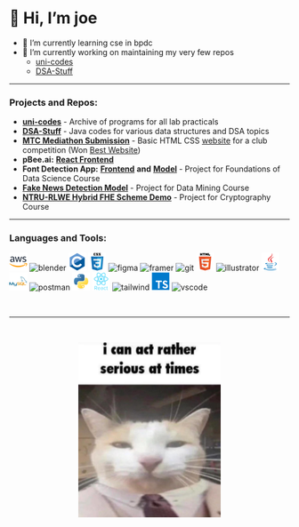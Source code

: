 # 👋 Hi, I’m joe
<!--- (joe mama) --->

- 🌱 I’m currently learning cse in bpdc
- 🔭 I’m currently working on maintaining my very few repos
  - [uni-codes](https://github.com/joejo-joestar/uni-codes)
  - [DSA-Stuff](https://github.com/joejo-joestar/DSA-Stuff)


---

### Projects and Repos:
- [**uni-codes**](https://github.com/joejo-joestar/uni-codes) - Archive of programs for all lab practicals
- [**DSA-Stuff**](https://github.com/joejo-joestar/DSA-Stuff) - Java codes for various data structures and DSA topics
- [**MTC Mediathon Submission**](https://github.com/SreenikethanI/Mediathon2024-Logitik) - Basic HTML CSS [website](https://sreenikethani.github.io/Mediathon2024-Logitik/) for a club competition (Won [Best Website](https://www.linkedin.com/posts/microsoft-tech-club_microsofttechclub-photography-webdev-activity-7241003189209055232-g2q4))
- **pBee.ai:** [**React Frontend**](https://github.com/joejo-joestar/pBee.ai-frontend) 
- **Font Detection App:** [**Frontend**](https://github.com/joejo-joestar/Font-Detection-App) **and** [**Model**](https://github.com/SreenikethanI/Font-Detection-Model) - Project for Foundations of Data Science Course
- [**Fake News Detection Model**](https://github.com/joejo-joestar/FakeNews-Detection-Model) - Project for Data Mining Course
- [**NTRU-RLWE Hybrid FHE Scheme Demo**](https://github.com/joejo-joestar/NTRU-RLWE-Hybrid-Scheme) - Project for Cryptography Course

---

### Languages and Tools:
<p align="left">
    <a href="https://aws.amazon.com" target="_blank" rel="noreferrer" style="text-decoration: none;">
        <img src="https://raw.githubusercontent.com/devicons/devicon/master/icons/amazonwebservices/amazonwebservices-original-wordmark.svg" alt="aws" width="32" height="32"/>
    </a>
    <a href="https://www.blender.org/" target="_blank" rel="noreferrer" style="text-decoration: none;">
        <img src="https://download.blender.org/branding/community/blender_community_badge_white.svg" alt="blender" width="32" height="32"/>
    </a>
    <a href="https://www.cprogramming.com/" target="_blank" rel="noreferrer" style="text-decoration: none;">
        <img src="https://raw.githubusercontent.com/devicons/devicon/master/icons/c/c-original.svg" alt="c" width="32" height="32"/>
    </a>
    <a href="https://www.w3schools.com/css/" target="_blank" rel="noreferrer" style="text-decoration: none;">
        <img src="https://raw.githubusercontent.com/devicons/devicon/master/icons/css3/css3-original-wordmark.svg" alt="css3" width="32" height="32"/>
    </a>
    <a href="https://www.figma.com/" target="_blank" rel="noreferrer" style="text-decoration: none;">
        <img src="https://www.vectorlogo.zone/logos/figma/figma-icon.svg" alt="figma" width="32" height="32"/>
    </a>
    <a href="https://www.framer.com/" target="_blank" rel="noreferrer" style="text-decoration: none;">
        <img src="https://www.vectorlogo.zone/logos/framer/framer-icon.svg" alt="framer" width="32" height="32"/>
    </a>
    <a href="https://git-scm.com/" target="_blank" rel="noreferrer" style="text-decoration: none;">
        <img src="https://www.vectorlogo.zone/logos/git-scm/git-scm-icon.svg" alt="git" width="32" height="32"/>
    </a>
    <a href="https://www.w3.org/html/" target="_blank" rel="noreferrer" style="text-decoration: none;">
        <img src="https://raw.githubusercontent.com/devicons/devicon/master/icons/html5/html5-original-wordmark.svg" alt="html5" width="32" height="32"/>
    </a>
    <a href="https://www.adobe.com/in/products/illustrator.html" target="_blank" rel="noreferrer" style="text-decoration: none;">
        <img src="https://www.vectorlogo.zone/logos/adobe_illustrator/adobe_illustrator-icon.svg" alt="illustrator" width="32" height="32"/>
    </a>
    <a href="https://www.java.com" target="_blank" rel="noreferrer" style="text-decoration: none;">
        <img src="https://raw.githubusercontent.com/devicons/devicon/master/icons/java/java-original.svg" alt="java" width="32" height="32"/>
    </a>
    <a href="https://www.mysql.com/" target="_blank" rel="noreferrer" style="text-decoration: none;">
        <img src="https://raw.githubusercontent.com/devicons/devicon/master/icons/mysql/mysql-original-wordmark.svg" alt="mysql" width="32" height="32"/>
    </a>
    <a href="https://postman.com" target="_blank" rel="noreferrer" style="text-decoration: none;">
        <img src="https://www.vectorlogo.zone/logos/getpostman/getpostman-icon.svg" alt="postman" width="32" height="32"/>
    </a>
    <a href="https://www.python.org" target="_blank" rel="noreferrer" style="text-decoration: none;">
        <img src="https://raw.githubusercontent.com/devicons/devicon/master/icons/python/python-original.svg" alt="python" width="32" height="32"/>
    </a>
    <a href="https://reactjs.org/" target="_blank" rel="noreferrer" style="text-decoration: none;">
        <img src="https://raw.githubusercontent.com/devicons/devicon/master/icons/react/react-original-wordmark.svg" alt="react" width="32" height="32"/>
    </a>
    <a href="https://tailwindcss.com/" target="_blank" rel="noreferrer" style="text-decoration: none;">
        <img src="https://www.vectorlogo.zone/logos/tailwindcss/tailwindcss-icon.svg" alt="tailwind" width="32" height="32"/>
    </a>
    <a href="https://www.typescriptlang.org/" target="_blank" rel="noreferrer" style="text-decoration: none;">
        <img src="https://raw.githubusercontent.com/devicons/devicon/master/icons/typescript/typescript-original.svg" alt="typescript" width="32" height="32"/>
    </a>
    <a href="https://code.visualstudio.com/" target="_blank" rel="noreferrer" style="text-decoration: none;">
        <img src="https://cdn.jsdelivr.net/gh/devicons/devicon@latest/icons/vscode/vscode-original.svg" alt="vscode" width="32" height="32"/>
    </a>
</p>

<br>

---

<br>


<p align="center">
    <img src="./Media/serious%20and%20professional.png" alt="Very Serious and Professional" title="Very Serious and Professional" width="256">
</p>

<!---
joejo-joestar/joejo-joestar is a ✨ special ✨ repository because its `README.md` (this file) appears on your GitHub profile.
You can click the Preview link to take a look at your changes.
> "[weli welo weli](https://youtu.be/QxYpiBlHr1w) 
> 🍄
> 😺
> 
>                 - alan walked

--->
